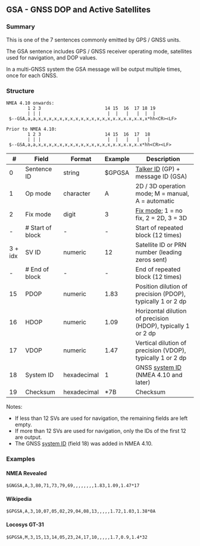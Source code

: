 ## GSA - GNSS DOP and Active Satellites

### Summary

This is one of the 7 sentences commonly emitted by GPS / GNSS units.

The GSA sentence includes GPS / GNSS receiver operating mode, satellites used for navigation, and DOP values.

In a multi-GNSS system the GSA message will be output multiple times, once for each GNSS.



### Structure

```
NMEA 4.10 onwards:
        1 2 3                        14 15  16  17 18 19
        | | |                         |  |   |   |  |  |
 $--GSA,a,a,x,x,x,x,x,x,x,x,x,x,x,x,x,x,x.x,x.x,x.x,x*hh<CR><LF>

Prior to NMEA 4.10:
        1 2 3                        14 15  16  17  18
        | | |                         |  |   |   |   |
 $--GSA,a,a,x,x,x,x,x,x,x,x,x,x,x,x,x,x,x.x,x.x,x.x*hh<CR><LF>
```

| #       | Field            | Format      | Example | Description                                                  |
| ------- | ---------------- | ----------- | ------- | ------------------------------------------------------------ |
| 0       | Sentence ID      | string      | $GPGSA  | [Talker ID](../lookups/talker-id.md) (GP) + message ID (GSA) |
| 1       | Op mode          | character   | A       | 2D / 3D operation mode; M = manual, A = automatic            |
| 2       | Fix mode         | digit       | 3       | [Fix mode](../lookups/fix-mode.md); 1 = no fix, 2 = 2D, 3 = 3D |
| -       | # Start of block | -           | -       | Start of repeated block (12 times)                           |
| 3 + idx | SV ID            | numeric     | 12      | Satellite ID or PRN number (leading zeros sent)              |
| -       | # End of block   | -           | -       | End of repeated block (12 times)                             |
| 15      | PDOP             | numeric     | 1.83    | Position dilution of precision (PDOP), typically 1 or 2 dp   |
| 16      | HDOP             | numeric     | 1.09    | Horizontal dilution of precision (HDOP), typically 1 or 2 dp |
| 17      | VDOP             | numeric     | 1.47    | Vertical dilution of precision (VDOP), typically 1 or 2 dp   |
| 18      | System ID        | hexadecimal | 1       | GNSS [system ID](../lookups/system-id.md) (NMEA 4.10 and later) |
| 19      | Checksum         | hexadecimal | \*7B    | Checksum                                                     |

Notes:

- If less than 12 SVs are used for navigation, the remaining fields are left empty.
- If more than 12 SVs are used for navigation, only the IDs of the first 12 are output.
- The GNSS [system ID](../lookups/system-id.md) (field 18) was added in NMEA 4.10.



### Examples

#### NMEA Revealed

```
$GNGSA,A,3,80,71,73,79,69,,,,,,,,1.83,1.09,1.47*17
```

#### Wikipedia

```
$GPGSA,A,3,10,07,05,02,29,04,08,13,,,,,1.72,1.03,1.38*0A
```

#### Locosys GT-31

```
$GPGSA,M,3,15,13,14,05,23,24,17,10,,,,,1.7,0.9,1.4*32
```

